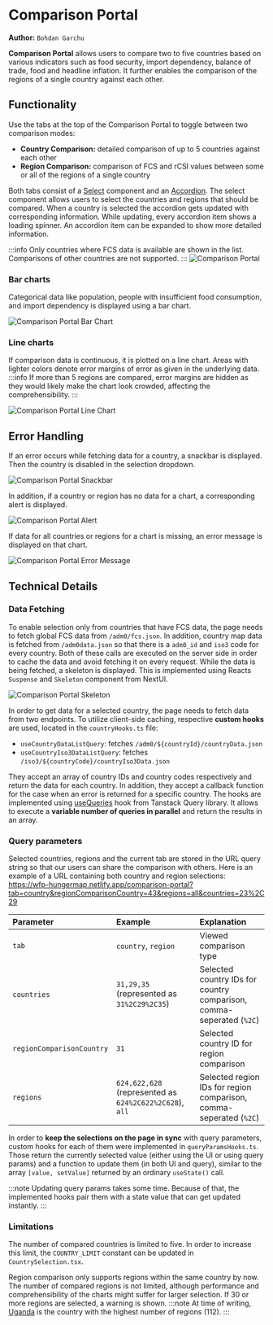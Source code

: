 # Comparison Portal

**Author:** `Bohdan Garchu`

**Comparison Portal** allows users to compare two to five countries based on various indicators such as food security,
import dependency, balance of trade, food and headline inflation. It further enables the comparison of the regions of a
single country against each other.

## Functionality

Use the tabs at the top of the Comparison Portal to toggle between two comparison modes:

* **Country Comparison:** detailed comparison of up to 5 countries against each other
* **Region Comparison:** comparison of FCS and rCSI values between some or all of the regions of a single country

Both tabs consist of a [Select](https://nextui.org/docs/components/select) component and
an [Accordion](/docs/frontend/accordions). The select component allows users to select the countries and regions that
should be compared. When a country is selected the accordion gets updated with corresponding information. While
updating, every accordion item shows a loading spinner. An accordion item can be expanded to show more detailed
information.

:::info
Only countries where FCS data is available are shown in the list. Comparisons of other countries are not supported.
:::
![Comparison Portal](/img/comparison_portal/loading.png)

### Bar charts

Categorical data like population, people with insufficient food consumption, and import dependency is displayed using a
bar chart.

![Comparison Portal Bar Chart](/img/comparison_portal/bar_chart.png)

### Line charts

If comparison data is continuous, it is plotted on a line chart. Areas with lighter colors denote error margins of error
as given in the underlying data.
:::info
If more than 5 regions are compared, error margins are hidden as they would likely make the chart look crowded,
affecting the comprehensibility.
:::

![Comparison Portal Line Chart](/img/comparison_portal/line_chart.png)


## Error Handling

If an error occurs while fetching data for a country, a snackbar is displayed. Then the country is disabled in the
selection dropdown.

![Comparison Portal Snackbar](/img/comparison_portal/algeria.png)

In addition, if a country or region has no data for a chart, a corresponding alert is displayed.

![Comparison Portal Alert](/img/comparison_portal/alert.png)

If data for all countries or regions for a chart is missing, an error message is displayed on that chart.

![Comparison Portal Error Message](/img/comparison_portal/chart_error_message.png)

## Technical Details

### Data Fetching

To enable selection only from countries that have FCS data, the page needs to fetch global FCS data from
`/adm0/fcs.json`. In addition, country map data is fetched from `/adm0data.json` so that there is a `adm0_id` and `iso3`
code for every country. Both of these calls are executed on the server side in order to cache the data and avoid
fetching it on every request. While the data is being fetched, a skeleton is displayed. This is implemented using Reacts
`Suspense` and `Skeleton` component from NextUI.

![Comparison Portal Skeleton](/img/comparison_portal/skeleton.png)

In order to get data for a selected country, the page needs to fetch data from two endpoints. To utilize client-side
caching, respective **custom hooks** are used, located in the `countryHooks.ts` file:

* `useCountryDataListQuery`: fetches `/adm0/${countryId}/countryData.json`
* `useCountryIso3DataListQuery`: fetches `/iso3/${countryCode}/countryIso3Data.json`

They accept an array of country IDs and country codes respectively and return the data for each
country. In addition, they accept a callback function for the case when an error is returned for a specific country. The
hooks are implemented using [useQueries](https://tanstack.com/query/latest/docs/framework/react/reference/useQueries)
hook from Tanstack Query library. It allows to execute a **variable number of queries in parallel** and return the
results
in an array.

### Query parameters

Selected countries, regions and the current tab are stored in the URL query string so that our users can share the
comparison with others. Here is an example of a URL containing both country and region
selections: https://wfp-hungermap.netlify.app/comparison-portal?tab=country&regionComparisonCountry=43&regions=all&countries=23%2C29

| Parameter                 | Example                                                 | Explanation                                                          |
|:--------------------------|:--------------------------------------------------------|:---------------------------------------------------------------------|
| `tab`                     | `country`, `region`                                     | Viewed comparison type                                               |
| `countries`               | `31,29,35` (represented as `31%2C29%2C35`)              | Selected country IDs for country comparison, comma-seperated (`%2C`) |
| `regionComparisonCountry` | `31`                                                    | Selected country ID for region comparison                            |
| `regions`                 | `624,622,628` (represented as `624%2C622%2C628`), `all` | Selected region IDs for region comparison, comma-seperated (`%2C`)   |

In order to **keep the selections on the page in sync** with query parameters, custom hooks for each of them were
implemented in `queryParamsHooks.ts`.
Those return the currently selected value (either using the UI or using query params) and a function to update them (in
both UI and query), similar to the array `[value, setValue]`
returned by an ordinary `useState()` call.

:::note
Updating query params takes some time. Because of that, the implemented hooks pair them with a state value that can get
updated instantly.
:::

### Limitations

The number of compared countries is limited to five. In order to increase this limit, the `COUNTRY_LIMIT` constant can
be updated in `CountrySelection.tsx`.

Region comparison only supports regions within the same country by now. The number of compared regions is not limited,
although performance and comprehensibility of the charts might suffer for larger selection. If 30 or more regions are
selected, a warning is shown.
:::note
At time of writing, [Uganda](https://wfp-hungermap.netlify.app/comparison-portal?tab=region&regionComparisonCountry=253&regions=all) is the country with the highest number of regions (112).
:::
